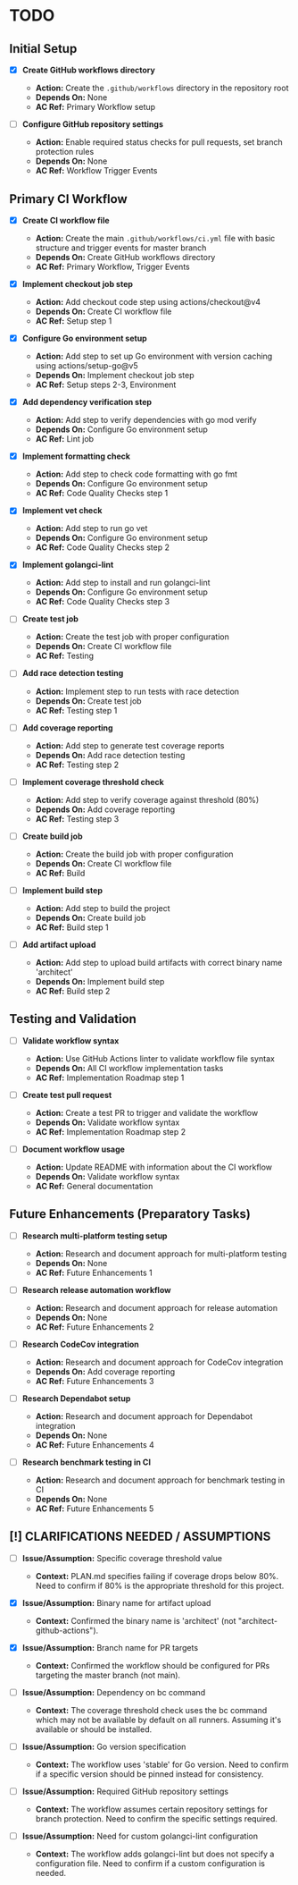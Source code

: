 # TODO

## Initial Setup

- [x] **Create GitHub workflows directory**
  - **Action:** Create the `.github/workflows` directory in the repository root
  - **Depends On:** None
  - **AC Ref:** Primary Workflow setup

- [ ] **Configure GitHub repository settings**
  - **Action:** Enable required status checks for pull requests, set branch protection rules
  - **Depends On:** None
  - **AC Ref:** Workflow Trigger Events

## Primary CI Workflow

- [x] **Create CI workflow file**
  - **Action:** Create the main `.github/workflows/ci.yml` file with basic structure and trigger events for master branch
  - **Depends On:** Create GitHub workflows directory
  - **AC Ref:** Primary Workflow, Trigger Events

- [x] **Implement checkout job step**
  - **Action:** Add checkout code step using actions/checkout@v4
  - **Depends On:** Create CI workflow file
  - **AC Ref:** Setup step 1

- [x] **Configure Go environment setup**
  - **Action:** Add step to set up Go environment with version caching using actions/setup-go@v5
  - **Depends On:** Implement checkout job step
  - **AC Ref:** Setup steps 2-3, Environment

- [x] **Add dependency verification step**
  - **Action:** Add step to verify dependencies with go mod verify
  - **Depends On:** Configure Go environment setup
  - **AC Ref:** Lint job

- [x] **Implement formatting check**
  - **Action:** Add step to check code formatting with go fmt
  - **Depends On:** Configure Go environment setup
  - **AC Ref:** Code Quality Checks step 1

- [x] **Implement vet check**
  - **Action:** Add step to run go vet
  - **Depends On:** Configure Go environment setup
  - **AC Ref:** Code Quality Checks step 2

- [x] **Implement golangci-lint**
  - **Action:** Add step to install and run golangci-lint
  - **Depends On:** Configure Go environment setup
  - **AC Ref:** Code Quality Checks step 3

- [ ] **Create test job**
  - **Action:** Create the test job with proper configuration
  - **Depends On:** Create CI workflow file
  - **AC Ref:** Testing

- [ ] **Add race detection testing**
  - **Action:** Implement step to run tests with race detection
  - **Depends On:** Create test job
  - **AC Ref:** Testing step 1

- [ ] **Add coverage reporting**
  - **Action:** Add step to generate test coverage reports
  - **Depends On:** Add race detection testing
  - **AC Ref:** Testing step 2

- [ ] **Implement coverage threshold check**
  - **Action:** Add step to verify coverage against threshold (80%)
  - **Depends On:** Add coverage reporting
  - **AC Ref:** Testing step 3

- [ ] **Create build job**
  - **Action:** Create the build job with proper configuration
  - **Depends On:** Create CI workflow file
  - **AC Ref:** Build

- [ ] **Implement build step**
  - **Action:** Add step to build the project
  - **Depends On:** Create build job
  - **AC Ref:** Build step 1

- [ ] **Add artifact upload**
  - **Action:** Add step to upload build artifacts with correct binary name 'architect'
  - **Depends On:** Implement build step
  - **AC Ref:** Build step 2

## Testing and Validation

- [ ] **Validate workflow syntax**
  - **Action:** Use GitHub Actions linter to validate workflow file syntax
  - **Depends On:** All CI workflow implementation tasks
  - **AC Ref:** Implementation Roadmap step 1

- [ ] **Create test pull request**
  - **Action:** Create a test PR to trigger and validate the workflow
  - **Depends On:** Validate workflow syntax
  - **AC Ref:** Implementation Roadmap step 2

- [ ] **Document workflow usage**
  - **Action:** Update README with information about the CI workflow
  - **Depends On:** Validate workflow syntax
  - **AC Ref:** General documentation

## Future Enhancements (Preparatory Tasks)

- [ ] **Research multi-platform testing setup**
  - **Action:** Research and document approach for multi-platform testing
  - **Depends On:** None
  - **AC Ref:** Future Enhancements 1

- [ ] **Research release automation workflow**
  - **Action:** Research and document approach for release automation
  - **Depends On:** None
  - **AC Ref:** Future Enhancements 2

- [ ] **Research CodeCov integration**
  - **Action:** Research and document approach for CodeCov integration
  - **Depends On:** Add coverage reporting
  - **AC Ref:** Future Enhancements 3

- [ ] **Research Dependabot setup**
  - **Action:** Research and document approach for Dependabot integration
  - **Depends On:** None
  - **AC Ref:** Future Enhancements 4

- [ ] **Research benchmark testing in CI**
  - **Action:** Research and document approach for benchmark testing in CI
  - **Depends On:** None
  - **AC Ref:** Future Enhancements 5

## [!] CLARIFICATIONS NEEDED / ASSUMPTIONS

- [ ] **Issue/Assumption:** Specific coverage threshold value
  - **Context:** PLAN.md specifies failing if coverage drops below 80%. Need to confirm if 80% is the appropriate threshold for this project.

- [x] **Issue/Assumption:** Binary name for artifact upload
  - **Context:** Confirmed the binary name is 'architect' (not "architect-github-actions").

- [x] **Issue/Assumption:** Branch name for PR targets
  - **Context:** Confirmed the workflow should be configured for PRs targeting the master branch (not main).

- [ ] **Issue/Assumption:** Dependency on bc command
  - **Context:** The coverage threshold check uses the bc command which may not be available by default on all runners. Assuming it's available or should be installed.

- [ ] **Issue/Assumption:** Go version specification
  - **Context:** The workflow uses 'stable' for Go version. Need to confirm if a specific version should be pinned instead for consistency.

- [ ] **Issue/Assumption:** Required GitHub repository settings
  - **Context:** The workflow assumes certain repository settings for branch protection. Need to confirm the specific settings required.

- [ ] **Issue/Assumption:** Need for custom golangci-lint configuration
  - **Context:** The workflow adds golangci-lint but does not specify a configuration file. Need to confirm if a custom configuration is needed.